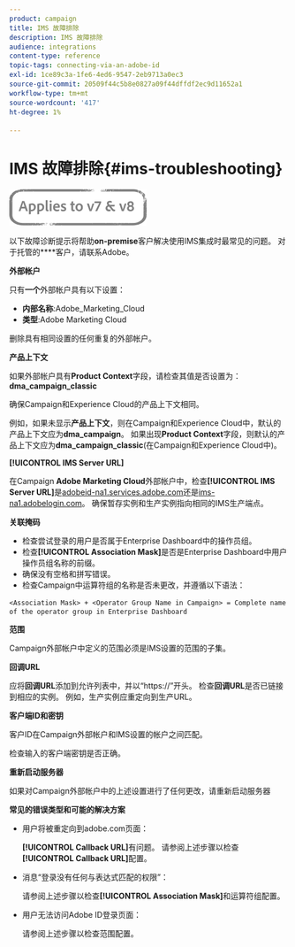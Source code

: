```yaml
---
product: campaign
title: IMS 故障排除
description: IMS 故障排除
audience: integrations
content-type: reference
topic-tags: connecting-via-an-adobe-id
exl-id: 1ce89c3a-1fe6-4ed6-9547-2eb9713a0ec3
source-git-commit: 20509f44c5b8e0827a09f44dffdf2ec9d11652a1
workflow-type: tm+mt
source-wordcount: '417'
ht-degree: 1%

---
```


# IMS 故障排除{#ims-troubleshooting}

![](../../assets/common.svg)

以下故障诊断提示将帮助&#x200B;**on-premise**&#x200B;客户解决使用IMS集成时最常见的问题。 对于托管的&#x200B;****&#x200B;客户，请联系Adobe。

**外部帐户**

只有&#x200B;**一个**&#x200B;外部帐户具有以下设置：

* **内部名称**:Adobe_Marketing_Cloud
* **类型**:Adobe Marketing Cloud

删除具有相同设置的任何重复的外部帐户。

**产品上下文**

如果外部帐户具有&#x200B;**Product Context**&#x200B;字段，请检查其值是否设置为：**dma_campaign_classic**

确保Campaign和Experience Cloud的产品上下文相同。

例如，如果未显示&#x200B;**产品上下文**，则在Campaign和Experience Cloud中，默认的产品上下文应为&#x200B;**dma_campaign**。 如果出现&#x200B;**Product Context**&#x200B;字段，则默认的产品上下文应为&#x200B;**dma_campaign_classic**(在Campaign和Experience Cloud中)。

**[!UICONTROL IMS Server URL]**

在Campaign **Adobe Marketing Cloud**&#x200B;外部帐户中，检查&#x200B;**[!UICONTROL IMS Server URL]**&#x200B;是[adobeid-na1.services.adobe.com](https://adobeid-na1.services.adobe.com/)还是[ims-na1.adobelogin.com](http://ims-na1.adobelogin.com/)。 确保暂存实例和生产实例指向相同的IMS生产端点。

**关联掩码**

* 检查尝试登录的用户是否属于Enterprise Dashboard中的操作员组。
* 检查&#x200B;**[!UICONTROL Association Mask]**&#x200B;是否是Enterprise Dashboard中用户操作员组名称的前缀。
* 确保没有空格和拼写错误。
* 检查Campaign中运算符组的名称是否未更改，并遵循以下语法：

```
<Association Mask> + <Operator Group Name in Campaign> = Complete name of the operator group in Enterprise Dashboard
```

**范围**

Campaign外部帐户中定义的范围必须是IMS设置的范围的子集。

**回调URL**

应将&#x200B;**回调URL**&#x200B;添加到允许列表中，并以“https://”开头。 检查&#x200B;**回调URL**&#x200B;是否已链接到相应的实例。 例如，生产实例应重定向到生产URL。

**客户端ID和密钥**

客户ID在Campaign外部帐户和IMS设置的帐户之间匹配。

检查输入的客户端密钥是否正确。

**重新启动服务器**

如果对Campaign外部帐户中的上述设置进行了任何更改，请重新启动服务器

**常见的错误类型和可能的解决方案**

* 用户将被重定向到adobe.com页面：

   **[!UICONTROL Callback URL]**&#x200B;有问题。 请参阅上述步骤以检查&#x200B;**[!UICONTROL Callback URL]**&#x200B;配置。

* 消息“登录没有任何与表达式匹配的权限”：

   请参阅上述步骤以检查&#x200B;**[!UICONTROL Association Mask]**&#x200B;和运算符组配置。

* 用户无法访问Adobe ID登录页面：

   请参阅上述步骤以检查范围配置。

